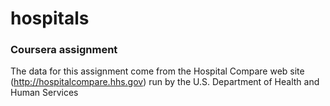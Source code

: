 # hospitals
### Coursera assignment

The data for this assignment come from the Hospital Compare web site (http://hospitalcompare.hhs.gov)
run by the U.S. Department of Health and Human Services
